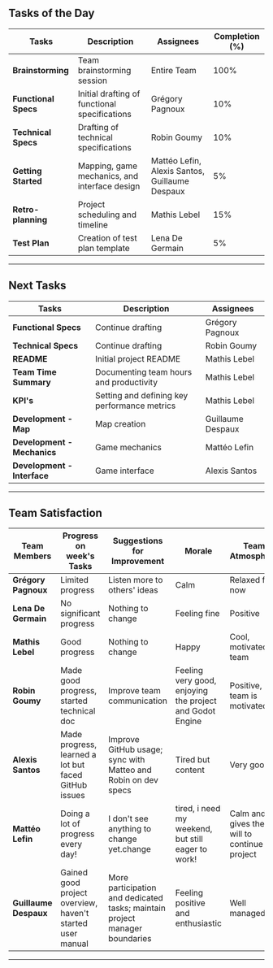 
## Tasks of the Day

| **Tasks**              | **Description**                                     | **Assignees**                                  | **Completion (%)** |
|------------------------|-----------------------------------------------------|------------------------------------------------|---------------------|
| **Brainstorming**      | Team brainstorming session                          | Entire Team                                    | 100%               |
| **Functional Specs**   | Initial drafting of functional specifications       | Grégory Pagnoux                                | 10%                |
| **Technical Specs**    | Drafting of technical specifications                | Robin Goumy                                    | 10%                |
| **Getting Started**    | Mapping, game mechanics, and interface design       | Mattéo Lefin, Alexis Santos, Guillaume Despaux | 5%                |
| **Retro-planning**     | Project scheduling and timeline                     | Mathis Lebel                                   | 15%                |
| **Test Plan**          | Creation of test plan template                      | Lena De Germain                                | 5%                 |

---

## Next Tasks

| **Tasks**                | **Description**                              | **Assignees**          |
|--------------------------|----------------------------------------------|------------------------|
| **Functional Specs**     | Continue drafting                            | Grégory Pagnoux        |
| **Technical Specs**      | Continue drafting                            | Robin Goumy            |
| **README**               | Initial project README                       | Mathis Lebel           |
| **Team Time Summary**    | Documenting team hours and productivity      | Mathis Lebel           |
| **KPI's**                | Setting and defining key performance metrics | Mathis Lebel           |
| **Development - Map**    | Map creation                                 | Guillaume Despaux      |
| **Development - Mechanics** | Game mechanics                           | Mattéo Lefin           |
| **Development - Interface** | Game interface                           | Alexis Santos          |

---

## Team Satisfaction

| **Team Members**     | **Progress on week's Tasks**                                 | **Suggestions for Improvement**                  | **Morale**                   | **Team Atmosphere**       | **Warnings Today** | **Total Warnings** |
|----------------------|-------------------------------------------------------------|--------------------------------------------------|------------------------------|---------------------------|--------------------|---------------------|
| **Grégory Pagnoux**  | Limited progress                                            | Listen more to others' ideas                     | Calm                         | Relaxed for now           | 0                  | 0                   |
| **Lena De Germain**  | No significant progress                                     | Nothing to change                                | Feeling fine                 | Positive                  | 0                  | 0                   |
| **Mathis Lebel**     | Good progress                                               | Nothing to change                                | Happy                        | Cool, motivated team      | 0                  | 0                   |
| **Robin Goumy**      | Made good progress, started technical doc                   | Improve team communication                       | Feeling very good, enjoying the project and Godot Engine | Positive, team is motivated | 0                  | 0                   |
| **Alexis Santos**    | Made progress, learned a lot but faced GitHub issues        | Improve GitHub usage; sync with Matteo and Robin on dev specs | Tired but content | Very good | 0                  | 0                   |
| **Mattéo Lefin**     | Doing a lot of progress every day!                                    |I don't see anything to change yet.change                                | tired, i need my weekend, but still eager to work!                |  Calm and gives the will to continue the project            | 0                  | 0                   |
| **Guillaume Despaux**| Gained good project overview, haven't started user manual   | More participation and dedicated tasks; maintain project manager boundaries | Feeling positive and enthusiastic | Well managed             | 0                  | 0                   |

---
